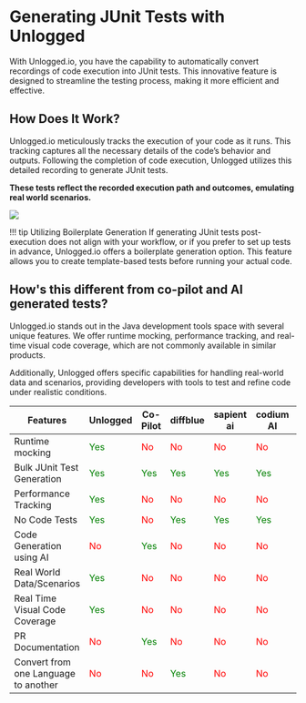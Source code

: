 # Generating JUnit Tests with Unlogged

With Unlogged.io, you have the capability to automatically convert recordings of code execution into JUnit tests. This innovative feature is designed to streamline the testing process, making it more efficient and effective.

## How Does It Work?
Unlogged.io meticulously tracks the execution of your code as it runs. This tracking captures all the necessary details of the code’s behavior and outputs. Following the completion of code execution, Unlogged utilizes this detailed recording to generate JUnit tests. 

**These tests reflect the recorded execution path and outcomes, emulating real world scenarios.**

![](assets/images/junit.gif)

!!! tip Utilizing Boilerplate Generation
    If generating JUnit tests post-execution does not align with your workflow, or if you prefer to set up tests in advance, Unlogged.io offers a boilerplate generation option. This feature allows you to create template-based tests before running your actual code. 

## How's this different from co-pilot and AI generated tests?

Unlogged.io stands out in the Java development tools space with several unique features. We offer runtime mocking, performance tracking, and real-time visual code coverage, which are not commonly available in similar products. 

Additionally, Unlogged offers specific capabilities for handling real-world data and scenarios, providing developers with tools to test and refine code under realistic conditions. 

| Features                          | Unlogged   | Co-Pilot  | diffblue   | sapient ai | codium AI  | IntelliJ AI |
|-----------------------------------|------------|-----------|------------|------------|------------|-------------|
| Runtime mocking                   | <span style="color:green">Yes</span> | <span style="color:red">No</span> | <span style="color:red">No</span> | <span style="color:red">No</span> | <span style="color:red">No</span> | <span style="color:red">No</span> |
| Bulk JUnit Test Generation        | <span style="color:green">Yes</span> | <span style="color:green">Yes</span> | <span style="color:green">Yes</span> | <span style="color:green">Yes</span> | <span style="color:green">Yes</span> | <span style="color:green">Yes</span> |
| Performance Tracking              | <span style="color:green">Yes</span> | <span style="color:red">No</span> | <span style="color:red">No</span> | <span style="color:red">No</span> | <span style="color:red">No</span> | <span style="color:red">No</span> |
| No Code Tests                     | <span style="color:green">Yes</span> | <span style="color:red">No</span> | <span style="color:green">Yes</span> | <span style="color:green">Yes</span> | <span style="color:green">Yes</span> | <span style="color:red">No</span> |
| Code Generation using AI          | <span style="color:red">No</span> | <span style="color:green">Yes</span> | <span style="color:red">No</span> | <span style="color:red">No</span> | <span style="color:red">No</span> | <span style="color:green">Yes</span> |
| Real World Data/Scenarios         | <span style="color:green">Yes</span> | <span style="color:red">No</span> | <span style="color:red">No</span> | <span style="color:red">No</span> | <span style="color:red">No</span> | <span style="color:red">No</span> |
| Real Time Visual Code Coverage    | <span style="color:green">Yes</span> | <span style="color:red">No</span> | <span style="color:red">No</span> | <span style="color:red">No</span> | <span style="color:red">No</span> | <span style="color:red">No</span> |
| PR Documentation                  | <span style="color:red">No</span> | <span style="color:green">Yes</span> | <span style="color:red">No</span> | <span style="color:red">No</span> | <span style="color:red">No</span> | <span style="color:green">Yes</span> |
| Convert from one Language to another | <span style="color:red">No</span> | <span style="color:red">No</span> | <span style="color:green">Yes</span> | <span style="color:red">No</span> | <span style="color:red">No</span> | <span style="color:green">Yes</span> |



